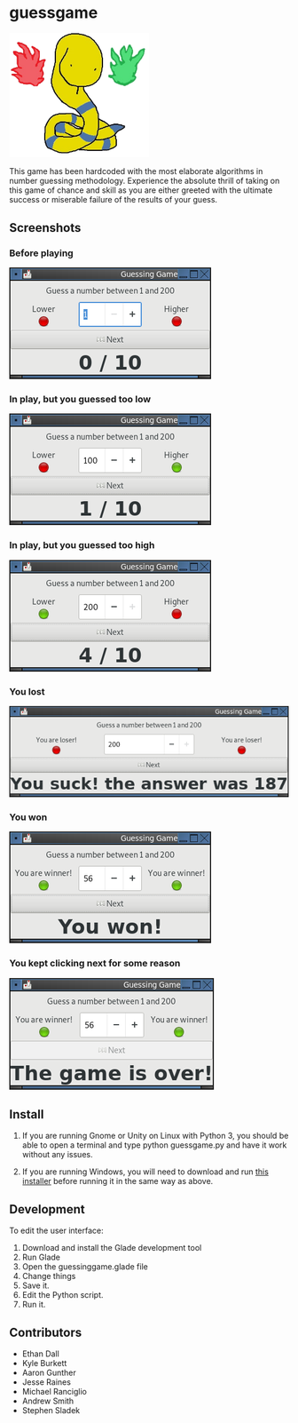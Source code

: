 # guessgame

<img src="screenshots/snek.png" width="50%" />

This game has been hardcoded with the most elaborate algorithms in number guessing methodology. Experience the absolute thrill of taking on this game of chance and skill as you are either greeted with the ultimate success or miserable failure of the results of your guess.

## Screenshots
### Before playing

![Game not yet started](screenshots/GuessingGame_001.png)


### In play, but you guessed too low

![Guess was made and was too low](screenshots/GuessingGame_003.png)

### In play, but you guessed too high

![Guess was made and was too high](screenshots/GuessingGame_004.png)

### You lost

![You lost](screenshots/GuessingGame_005.png)

### You won

![You won](screenshots/GuessingGame_006.png)

### You kept clicking next for some reason

![The game was over but you clicked Next anyways](screenshots/GuessingGame_007.png)

## Install

1. If you are running Gnome or Unity on Linux with Python 3, you should be able to open
a terminal and type python guessgame.py and have it work without any issues.

2. If you are running Windows, you will need to download and run [this installer](https://sourceforge.net/projects/pygobjectwin32/files/pygi-aio-3.24.1_rev1-setup_049a323fe25432b10f7e9f543b74598d4be74a39.exe/download) before running it in the same way as above.

## Development

To edit the user interface:

1. Download and install the Glade development tool
2. Run Glade
3. Open the guessinggame.glade file
4. Change things
5. Save it.
6. Edit the Python script.
7. Run it.

## Contributors
  * Ethan Dall
  * Kyle Burkett
  * Aaron Gunther
  * Jesse Raines
  * Michael Ranciglio
  * Andrew Smith
  * Stephen Sladek

